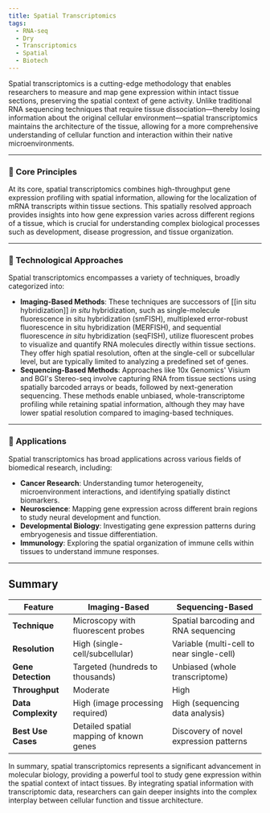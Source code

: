 ```yaml
---
title: Spatial Transcriptomics
tags:
  - RNA-seq
  - Dry
  - Transcriptomics
  - Spatial
  - Biotech
---
```


Spatial transcriptomics is a cutting-edge methodology that enables researchers to measure and map gene expression within intact tissue sections, preserving the spatial context of gene activity. Unlike traditional RNA sequencing techniques that require tissue dissociation—thereby losing information about the original cellular environment—spatial transcriptomics maintains the architecture of the tissue, allowing for a more comprehensive understanding of cellular function and interaction within their native microenvironments.

---

### 🧬 Core Principles

At its core, spatial transcriptomics combines high-throughput gene expression profiling with spatial information, allowing for the localization of mRNA transcripts within tissue sections. This spatially resolved approach provides insights into how gene expression varies across different regions of a tissue, which is crucial for understanding complex biological processes such as development, disease progression, and tissue organization.

---

### 🔬 Technological Approaches

Spatial transcriptomics encompasses a variety of techniques, broadly categorized into:

- **Imaging-Based Methods**: These techniques are successors of [[in situ hybridization]] *in situ* hybridization, such as single-molecule fluorescence in situ hybridization (smFISH), multiplexed error-robust fluorescence in situ hybridization (MERFISH), and sequential fluorescence *in situ* hybridization (seqFISH), utilize fluorescent probes to visualize and quantify RNA molecules directly within tissue sections. They offer high spatial resolution, often at the single-cell or subcellular level, but are typically limited to analyzing a predefined set of genes.
- **Sequencing-Based Methods**: Approaches like 10x Genomics' Visium and BGI's Stereo-seq involve capturing RNA from tissue sections using spatially barcoded arrays or beads, followed by next-generation sequencing. These methods enable unbiased, whole-transcriptome profiling while retaining spatial information, although they may have lower spatial resolution compared to imaging-based techniques.

---

### 🧪 Applications

Spatial transcriptomics has broad applications across various fields of biomedical research, including:

- **Cancer Research**: Understanding tumor heterogeneity, microenvironment interactions, and identifying spatially distinct biomarkers.
- **Neuroscience**: Mapping gene expression across different brain regions to study neural development and function.
- **Developmental Biology**: Investigating gene expression patterns during embryogenesis and tissue differentiation.
- **Immunology**: Exploring the spatial organization of immune cells within tissues to understand immune responses.

---

## Summary

|Feature|Imaging-Based|Sequencing-Based|
|---|---|---|
|**Technique**|Microscopy with fluorescent probes|Spatial barcoding and RNA sequencing|
|**Resolution**|High (single-cell/subcellular)|Variable (multi-cell to near single-cell)|
|**Gene Detection**|Targeted (hundreds to thousands)|Unbiased (whole transcriptome)|
|**Throughput**|Moderate|High|
|**Data Complexity**|High (image processing required)|High (sequencing data analysis)|
|**Best Use Cases**|Detailed spatial mapping of known genes|Discovery of novel expression patterns
In summary, spatial transcriptomics represents a significant advancement in molecular biology, providing a powerful tool to study gene expression within the spatial context of intact tissues. By integrating spatial information with transcriptomic data, researchers can gain deeper insights into the complex interplay between cellular function and tissue architecture.